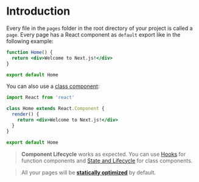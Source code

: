 # Introduction

Every file in the `pages` folder in the root directory of your project is called a `page`. Every page has a React component as `default` export like in the following example:

```jsx
function Home() {
  return <div>Welcome to Next.js!</div>
}

export default Home
```

You can also use a [class component](https://reactjs.org/docs/react-component.html):

```jsx
import React from 'react'

class Home extends React.Component {
  render() {
    return <div>Welcome to Next.js!</div>
  }
}

export default Home
```

> **Component Lifecycle** works as expected. You can use [Hooks](https://reactjs.org/docs/hooks-intro.html) for function components and [State and Lifecycle](https://reactjs.org/docs/state-and-lifecycle.html) for class components.

> All your pages will be [**statically optimized**](/docs/advanced-features/automatic-static-optimization.md) by default.
